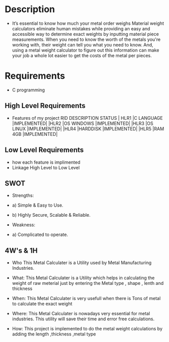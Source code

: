 # Description
* It’s essential to know how much your metal order weighs Material weight calculators eliminate human mistakes while providing an easy and accessible way to determine exact weights by inputting material piece measurements.
When you need to know the worth of the metals you're working with, their weight can tell you what you need to know. And, using a metal weight calculator to figure out this information can make your job a whole lot easier to get the costs of the metal per pieces.

# Requirements
* C programming


## High Level Requirements
* Features of my project
RID	DESCRIPTION	STATUS
| HLR1  |C LANGUAGE |IMPLEMENTED|
|HLR2	|OS WINDOWS	|IMPLEMENTED|
|HLR3	|OS LINUX	|IMPLEMENTED|
|HLR4	|HARDDISK	|IMPLEMENTED|
|HLR5	|RAM 4GB	|IMPLEMENTED|

## Low Level Requirements
* how each feature is implimented
* Linkage High Level to Low Level


## SWOT
* Strengths:
* a) Simple & Easy to Use.

* b) Highly Secure, Scalable & Reliable.

* Weakness:
* a) Complicated to operate.

## 4W's & 1H
* Who
This Metal Calculater is a Utility used by Metal Manufacturing Industries.

* What:
This Metal Calculater is a Utility which helps in calculating the weight of raw meterial just by entering the Metal type , shape , lenth and thickness 

* When:
This Metal Calculater is very usefull when there is Tons of metal to calculate the exact weight


* Where:
This Metal Calculater is nowadays very essential for metal industries. This utility will save their time and error free calculations.


* How:
This project is implemented to do the metal weight calculations by adding the length ,thickness ,metal type
